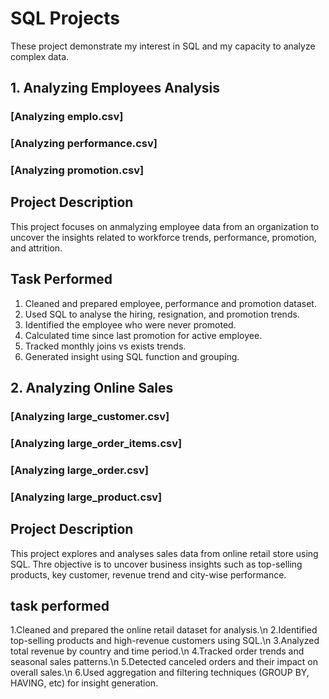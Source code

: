 # SQL Projects 

These project demonstrate my interest in SQL and my capacity to analyze complex data. 

## 1. Analyzing Employees Analysis

### [Analyzing emplo.csv]
### [Analyzing performance.csv]
### [Analyzing promotion.csv]

## Project Description

This project focuses on anmalyzing employee data from an organization to uncover the insights related to workforce trends, performance, promotion, and attrition.

## Task Performed 
1. Cleaned and prepared employee, performance and promotion dataset.
2. Used SQL to analyse the hiring, resignation, and promotion trends.
3. Identified the employee who were never promoted.
4. Calculated time since last promotion for active employee.
5. Tracked monthly joins vs exists trends.
6. Generated insight using SQL function and grouping.

## 2. Analyzing Online Sales

### [Analyzing large_customer.csv]
### [Analyzing large_order_items.csv]
### [Analyzing large_order.csv]
### [Analyzing large_product.csv]

## Project Description

This project explores and analyses sales data from online retail store using SQL. Thre objective is to uncover business insights such as top-selling products, key customer, revenue trend and city-wise performance.

## task performed
1.Cleaned and prepared the online retail dataset for analysis.\n
2.Identified top-selling products and high-revenue customers using SQL.\n
3.Analyzed total revenue by country and time period.\n
4.Tracked order trends and seasonal sales patterns.\n
5.Detected canceled orders and their impact on overall sales.\n
6.Used aggregation and filtering techniques (GROUP BY, HAVING, etc) for insight generation.
